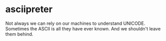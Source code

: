 # asciipreter
Not always we can rely on our machines to understand UNICODE. Sometimes the ASCII is all they have ever known. And we shouldn't leave them behind.
